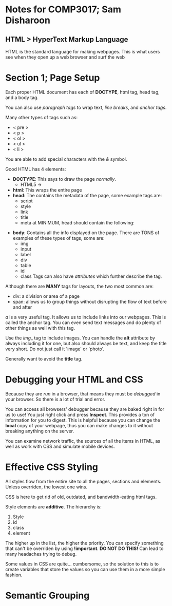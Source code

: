 # Notes for COMP3017; Sam Disharoon

## HTML > HyperText Markup Language

HTML is the standard language for making webpages. This is what users see when they open up a web browser and surf the web

# Section 1; Page Setup

Each proper HTML document has each of __DOCTYPE__, html tag, head tag, and a body tag. 

You can also use _paragraph tags_ to wrap text, _line breaks_, and _anchor tags_. 

Many other types of tags such as:

* < pre >
* < p >
* < ol >
* < ul >
* < li >

You are able to add special characters with the _&_ symbol.

Good HTML has 4 elements:
- __DOCTYPE__: This says to draw the page _normally_. 
	* HTML5 -> <!DOCTYPE html>
- __html__: This wraps the entire page
- __head__: The contains the metadata of the page, some example tags are:
	* script
	* style
	* link
	* title
	* meta
at MINIMUM, head should contain the following:
<head>
	<meta charset="utf-8">
	<meta name="viewport" 
	 content="width=device-width, intial-scale=1">
	<title>This is a web page</title>
</head>

- __body__: Contains all the info displayed on the page. There are TONS of examples of these types of tags, some are:
	* img
	* input
	* label
	* div
	* table
	* id
	* class
Tags can also have _attributes_ which further describe the tag. 

Although there are __MANY__ tags for layouts, the two most common are:
- div: a division or area of a page
- span: allows us to group things without disrupting the flow of text before and after

_a_ is a very useful tag. It allows us to include links into our webpages. This is called the anchor tag. You can even send text messages and do plenty of other things as well with this tag.

Use the _img__ tag to include images. You can handle the __alt__ attribute by always including it for one, but also should always be text, and keep the title very short. Do not just call it 'image' or 'photo'.

Generally want to avoid the __title__ tag. 

# Debugging your HTML and CSS

Because they are _run_ in a browser, that means they must be _debugged_ in your browser. So there is a lot of trial and error.

You can access all browsers' debugger because they are baked right in for us to use! You just right click and press __Inspect__. This provides a ton of information for you to digest. This is helpful because you can change the __local__ copy of your webpage, thus you can make changes to it without breaking anything on the server. 

You can examine network traffic, the sources of all the items in HTML, as well as work with CSS and simulate mobile devices. 

# Effective CSS Styling

All styles flow from the entire site to all the pages, sections and elements. Unless overriden, the lowest one wins.

CSS is here to get rid of old, outdated, and bandwidth-eating html tags. 

Style elements are __additive__. The hierarchy is: 

1. Style
2. id
3. class
4. element

The higher up in the list, the higher the priority. You can specify something that can't be overriden by using __!important__. __DO NOT DO THIS!__ Can lead to many headaches trying to debug. 

Some values in CSS are quite... cumbersome, so the solution to this is to create variables that store the values so you can use them in a more simple fashion. 

# Semantic Grouping


